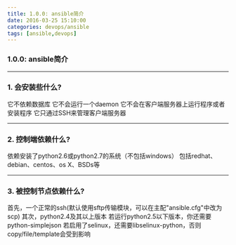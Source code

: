 ```yaml
---
title: 1.0.0: ansible简介
date: 2016-03-25 15:10:00
categories: devops/ansible
tags: [ansible,devops]
---
```

### 1.0.0: ansible简介

---

### 1. 会安装些什么?
它不依赖数据库
它不会运行一个daemon
它不会在客户端服务器上运行程序或者安装程序
它只通过SSH来管理客户端服务器

---

### 2. 控制端依赖什么?
依赖安装了python2.6或python2.7的系统（不包括windows）
包括redhat、debian、centos、os X、BSDs等

---

### 3. 被控制节点依赖什么?
首先，一个正常的ssh(默认使用sftp传输模块，可以在主配"ansible.cfg"中改为scp)
其次，python2.4及其以上版本
若运行python2.5以下版本，你还需要python-simplejson
若启用了selinux，还需要libselinux-python，否则copy/file/template会受到影响
